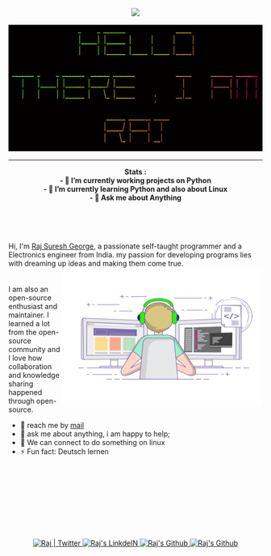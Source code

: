 
<p align="center"><img src="https://media.giphy.com/media/hvRJCLFzcasrR4ia7z/giphy.gif" width="25px">
</p>

<p align="center"  >
<img src="Image/Banner.png" style="align:center" alt="drawing"  width="700" height="250">
</p>

---     
<p align="center">
  <b>Stats :</b><br>
  <b>- 🔭 I’m currently working projects on Python</b> <br>
  <b>- 🌱 I’m currently learning Python and also about Linux </b> <br>
  <b >- 💬 Ask me about Anything</b><br>
  <br><br>
 <!-- <img src="https://github-readme-stats.vercel.app/api/top-langs/?username=rajsureshgeorge&langs_count=5&theme=radical">-->
</p>


<br />

Hi, I'm [Raj Suresh George](https://rajsureshgeorge.github.io/My-Portfolio/), a passionate self-taught programmer and a Electronics engineer from India. my passion for developing programs lies with dreaming up ideas and making them come true.
<br>
 <img align="right" alt="GIF" src="Image/coding-freak.gif" width="400" height="275" />
 <br>
 <br>
I am also an open-source enthusiast and maintainer. I learned a lot from the open-source community and I love how collaboration and knowledge sharing happened through open-source.

- 💼 reach me by [mail](mailto:rajsureshgeo@protonmail.com) 
- 💬 ask me about anything, i am happy to help;
- 👯 We can connect to do something on linux
- ⚡ Fun fact: Deutsch lernen




<br>
<br>

<p align="center">

  <br>
 <!-- <img src="https://github-readme-stats.vercel.app/api?username=rajsureshgeorge&show_icons=true&theme=radical&show_owner=true&hide=contribs,stars&count_private=true"> -->
  <br>
</p>



<br>
<p align="center">
<br/>
<a href="https://twitter.com/rajsureshgeorge">  
  <img alt="Raj | Twitter" width="30px" src="https://image.flaticon.com/icons/png/512/889/889147.png" />

</a>

<a href="https://www.linkedin.com/in/raj-suresh-213094201/">
  <img alt="Raj's LinkdeIN" width="30px" src="https://image.flaticon.com/icons/png/512/2111/2111499.png" />
</a>

<a href="https://github.com/rajsureshgeorge">
  <img alt="Raj's Github" width="30px" src="https://image.flaticon.com/icons/png/512/1051/1051275.png" />
</a>
<a href="mailto:rajsureshgeo@protonmail.com">
  <img alt="Raj's Github" width="30px" src="https://image.flaticon.com/icons/png/512/2344/2344320.png" />
</a>

</p>

